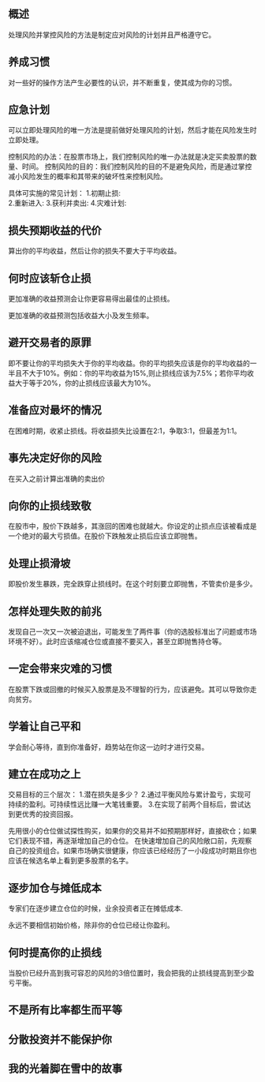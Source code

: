 ## 概述
  处理风险并掌控风险的方法是制定应对风险的计划并且严格遵守它。

## 养成习惯
  对一些好的操作方法产生必要性的认识，并不断重复，使其成为你的习惯。

## 应急计划
  可以立即处理风险的唯一方法是提前做好处理风险的计划，然后才能在风险发生时立即处理。

  控制风险的办法：在股票市场上，我们控制风险的唯一办法就是决定买卖股票的数量、时间。
  控制风险的目的：我们控制风险的目的不是避免风险，而是通过掌控减小风险发生的概率和其带来的破坏性来控制风险。
  
  具体可实施的常见计划：
  1.初期止损:   
  2.重新进入: 
  3.获利并卖出:
  4.灾难计划: 

## 损失预期收益的代价
  算出你的平均收益，然后让你的损失不要大于平均收益。

## 何时应该斩仓止损
  更加准确的收益预测会让你更容易得出最佳的止损线。
  
  更加准确的收益预测包括收益大小及发生频率。

## 避开交易者的原罪
  即不要让你的平均损失大于你的平均收益。你的平均损失应该是你的平均收益的一半且不大于10%。例如：你的平均收益为15%,则止损线应该为7.5%；若你平均收益大于等于20%，你的止损线应该最大为10%。

## 准备应对最坏的情况
  在困难时期，收紧止损线。将收益损失比设置在2:1，争取3:1，但最差为1:1。

## 事先决定好你的风险
  在买入之前计算出准确的卖出价

## 向你的止损线致敬
  在股市中，股价下跌越多，其涨回的困难也就越大。你设定的止损点应该被看成是一个绝对的最大亏损值。在股价下跌触发止损后应该立即抛售。

## 处理止损滑坡
  即股价发生暴跌，完全跌穿止损线时。在这个时刻要立即抛售，不管卖价是多少。

## 怎样处理失败的前兆
  发现自己一次又一次被迫退出，可能发生了两件事（你的选股标准出了问题或市场环境不好）。此时应该缩减仓位或直接不要买入，甚至立即抛售持仓等。

## 一定会带来灾难的习惯
  在股票下跌或回撤的时候买入股票是及不理智的行为，应该避免。其可以导致你走向贫穷。

## 学着让自己平和
  学会耐心等待，直到你准备好，趋势站在你这一边时才进行交易。

## 建立在成功之上
  交易目标的三个层次：
  1.潜在损失是多少？
  2.通过平衡风险与累计盈亏，实现可持续的盈利。可持续性远比赚一大笔钱重要。
  3.在实现了前两个目标后，尝试达到更优秀的投资回报。

  先用很小的仓位做试探性购买，如果你的交易并不如预期那样好，直接砍仓；如果它们表现不错，再逐渐增加自己的仓位。
  在快速增加自己的风险敞口前，先观察自己的投资组合。如果市场确实很健康，你应该已经经历了一小段成功时期且你也应该在候选名单上看到更多股票的名字。
## 逐步加仓与摊低成本
  专家们在逐步建立仓位的时候，业余投资者正在摊低成本.

  永远不要相信初始价格，除非你的仓位已经让你盈利。
## 何时提高你的止损线
  当股价已经升高到我可容忍的风险的3倍位置时，我会把我的止损线提高到至少盈亏平衡。

## 不是所有比率都生而平等
  
## 分散投资并不能保护你

## 我的光着脚在雪中的故事
